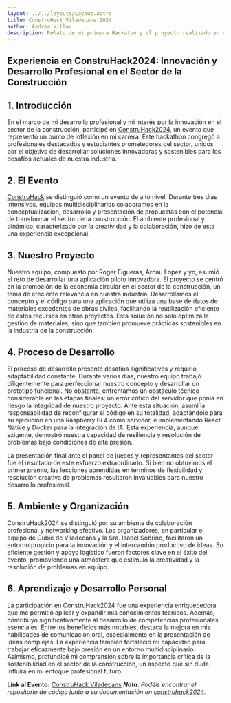 ```yaml
---
layout: ../../layouts/Layout.astro
title: ConstruHack Viladecans 2024
author: Andrea Villar
description: Relato de mi primera Hackaton y el proyecto realizado en el.
---
```

## Experiencia en ConstruHack2024: Innovación y Desarrollo Profesional en el Sector de la Construcción

## 1. Introducción

En el marco de mi desarrollo profesional y mi interés por la innovación en el sector de la construcción, participé en [ConstruHack2024](https://www.viladecans.cat/es/hack2024), un evento que representó un punto de inflexión en mi carrera. Este hackathon congregó a profesionales destacados y estudiantes prometedores del sector, unidos por el objetivo de desarrollar soluciones innovadoras y sostenibles para los desafíos actuales de nuestra industria.

## 2. El Evento

[ConstruHack](https://www.viladecans.cat/es/hack2024) se distinguió como un evento de alto nivel. Durante tres días intensivos, equipos multidisciplinarios colaboramos en la conceptualización, desarrollo y presentación de propuestas con el potencial de transformar el sector de la construcción. El ambiente profesional y dinámico, caracterizado por la creatividad y la colaboración, hizo de esta una experiencia excepcional.

## 3. Nuestro Proyecto

Nuestro equipo, compuesto por Roger Figueras, Arnau Lopez y yo, asumió el reto de desarrollar una aplicación piloto innovadora. El proyecto se centró en la promoción de la economía circular en el sector de la construcción, un tema de creciente relevancia en nuestra industria. Desarrollamos el concepto y el código para una aplicación que utiliza una base de datos de materiales excedentes de obras civiles, facilitando la reutilización eficiente de estos recursos en otros proyectos. Esta solución no solo optimiza la gestión de materiales, sino que también promueve prácticas sostenibles en la industria de la construcción.

## 4. Proceso de Desarrollo

El proceso de desarrollo presentó desafíos significativos y requirió adaptabilidad constante. Durante varios días, nuestro equipo trabajó diligentemente para perfeccionar nuestro concepto y desarrollar un prototipo funcional. No obstante, enfrentamos un obstáculo técnico considerable en las etapas finales: un error crítico del servidor que ponía en riesgo la integridad de nuestro proyecto. Ante esta situación, asumí la responsabilidad de reconfigurar el código en su totalidad, adaptándolo para su ejecución en una Raspberry Pi 4 como servidor, e implementando React Native y Docker para la integración de IA. Esta experiencia, aunque exigente, demostró nuestra capacidad de resiliencia y resolución de problemas bajo condiciones de alta presión.

La presentación final ante el panel de jueces y representantes del sector fue el resultado de este esfuerzo extraordinario. Si bien no obtuvimos el primer premio, las lecciones aprendidas en términos de flexibilidad y resolución creativa de problemas resultaron invaluables para nuestro desarrollo profesional.

## 5. Ambiente y Organización

ConstruHack2024 se distinguió por su ambiente de colaboración profesional y networking efectivo. Los organizadores, en particular el equipo de Cubic de Viladecans y la Sra. Isabel Sobrino, facilitaron un entorno propicio para la innovación y el intercambio productivo de ideas. Su eficiente gestión y apoyo logístico fueron factores clave en el éxito del evento, promoviendo una atmósfera que estimuló la creatividad y la resolución de problemas en equipo.

## 6. Aprendizaje y Desarrollo Personal

La participación en ConstruHack2024 fue una experiencia enriquecedora que me permitió aplicar y expandir mis conocimientos técnicos. Además, contribuyó significativamente al desarrollo de competencias profesionales esenciales. Entre los beneficios más notables, destaca la mejora en mis habilidades de comunicación oral, especialmente en la presentación de ideas complejas. La experiencia también fortaleció mi capacidad para trabajar eficazmente bajo presión en un entorno multidisciplinario. Asimismo, profundicé mi comprensión sobre la importancia crítica de la sostenibilidad en el sector de la construcción, un aspecto que sin duda influirá en mi enfoque profesional futuro.

**Link al Evento:** [ConstruHack Viladecans](https://www.viladecans.cat/es/hack2024)
***Nota***: *Podéis encontrar el repositorio de código junto a su documentación en [construhack2024](https://github.com/AndreaKinder/construhack2024).*
